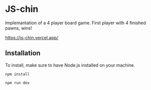# JS-chin

Implemantation of a 4 player board game. First player with 4 finished pawns, wins!

https://js-chin.vercel.app/

## Installation

To install, make sure to have Node.js installed on your machine.

```
npm install 
```
```
npm run dev 
```
